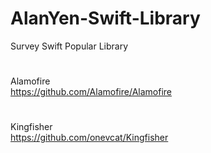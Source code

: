 # AlanYen-Swift-Library
Survey Swift Popular Library

#
Alamofire<br />
https://github.com/Alamofire/Alamofire
#
Kingfisher<br />
https://github.com/onevcat/Kingfisher
